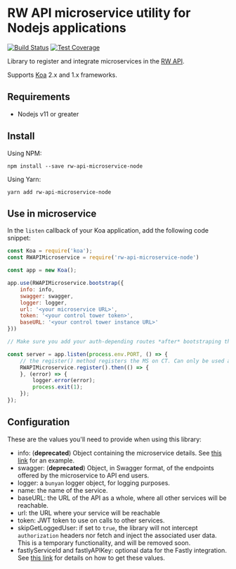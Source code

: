 # RW API microservice utility for Nodejs applications

[![Build Status](https://travis-ci.com/resource-watch/rw-api-microservice-node.svg?branch=main)](https://travis-ci.com/resource-watch/rw-api-microservice-node)
[![Test Coverage](https://api.codeclimate.com/v1/badges/ee1ee2cab3d50b46fcd1/test_coverage)](https://codeclimate.com/github/resource-watch/rw-api-microservice-node/test_coverage)

Library to register and integrate microservices in the [RW API](https://api.resourcewatch.org/).

Supports [Koa](https://koajs.com/) 2.x and 1.x frameworks. 


## Requirements

- Nodejs v11 or greater

## Install

Using NPM:
````
npm install --save rw-api-microservice-node
````

Using Yarn:
````
yarn add rw-api-microservice-node
````

## Use in microservice

In the `listen` callback of your Koa application, add the following code snippet:

```javascript
const Koa = require('koa');
const RWAPIMicroservice = require('rw-api-microservice-node')

const app = new Koa();

app.use(RWAPIMicroservice.bootstrap({
    info: info,
    swagger: swagger,
    logger: logger,
    url: '<your microservice URL>',
    token: '<your control tower token>',
    baseURL: '<your control tower instance URL>'
}))

// Make sure you add your auth-depending routes *after* bootstraping this module

const server = app.listen(process.env.PORT, () => {
    // the register() method registers the MS on CT. Can only be used after calling bootstrap().
    RWAPIMicroservice.register().then(() => {
    }, (error) => {
        logger.error(error);
        process.exit(1);
    });
});
```


## Configuration

These are the values you'll need to provide when using this library:

- info: (**deprecated**) Object containing the microservice details. See [this link](https://github.com/resource-watch/dataset/blob/ab23e379362680e9899ac8f191589988f0b7c1cd/app/microservice/register.json) for an example.
- swagger: (**deprecated**) Object, in Swagger format, of the endpoints offered by the microservice to API end users.
- logger: a `bunyan` logger object, for logging purposes.
- name: the name of the service.
- baseURL: the URL of the API as a whole, where all other services will be reachable.
- url: the URL where your service will be reachable
- token: JWT token to use on calls to other services.
- skipGetLoggedUser: if set to `true`, the library will not intercept `authorization` headers nor fetch and inject the associated user data. This is a temporary functionality, and will be removed soon.
- fastlyServiceId and fastlyAPIKey: optional data for the Fastly integration. See [this link](https://docs.fastly.com/en/guides/finding-and-managing-your-account-info) for details on how to get these values.
